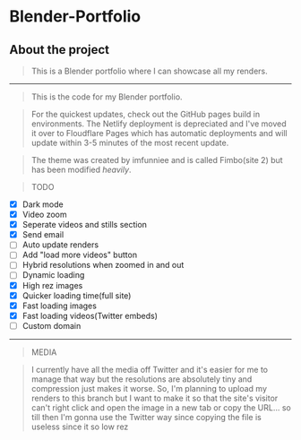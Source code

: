 # Blender-Portfolio
## About the project
>This is a Blender portfolio where I can showcase all my renders. 
____________________________________________________________________________________________________________________________

>This is the code for my Blender portfolio. 

>For the quickest updates, check out the GitHub pages build in environments. The Netlify deployment is depreciated and I've moved it over to Floudflare Pages which has automatic deployments and will update within 3-5 minutes of the most recent update.

>The theme was created by imfunniee and is called Fimbo(site 2) but has been modified *heavily*.

>TODO
- [X] Dark mode
- [X] Video zoom
- [X] Seperate videos and stills section
- [X] Send email
- [ ] Auto update renders
- [ ] Add "load more videos" button
- [ ] Hybrid resolutions when zoomed in and out
- [ ] Dynamic loading
- [X] High rez images
- [X] Quicker loading time(full site)
- [X] Fast loading images
- [X] Fast loading videos(Twitter embeds)
- [ ] Custom domain

-----------
>MEDIA

>I currently have all the media off Twitter and it's easier for me to manage that way but the resolutions are absolutely tiny and compression just makes it worse. So, I'm planning to upload my renders to this branch but I want to make it so that the site's visitor can't right click and open the image in a new tab or copy the URL... so till then I'm gonna use the Twitter way since copying the file is useless since it so low rez
